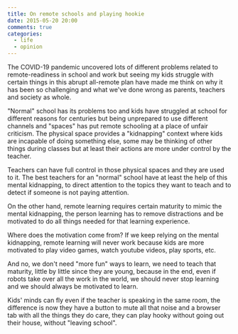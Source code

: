 ```yaml
---
title: On remote schools and playing hookie
date: 2015-05-20 20:00
comments: true
categories:
  - life
  - opinion
---
```


The COVID-19 pandemic uncovered lots of different problems related to remote-readiness in school and work but seeing my kids struggle with certain things in this abrupt all-remote plan have made me think on why it has been so challenging and what we've done wrong as parents, teachers and society as whole.

"Normal" school has its problems too and kids have struggled at school for different reasons for centuries but being unprepared to use different channels and "spaces" has put remote schooling at a place of unfair criticism. The physical space provides a "kidnapping" context where kids are incapable of doing something else, some may be thinking of other things during classes but at least their actions are more under control by the teacher.

Teachers can have full control in those physical spaces and they are used to it. The best teachers for an "normal" school have at least the help of this mental kidnapping, to direct attention to the topics they want to teach and to detect if someone is not paying attention.

On the other hand, remote learning requires certain maturity to mimic the mental kidnapping, the person learning has to remove distractions and be motivated to do all things needed for that learning experience.

Where does the motivation come from? If we keep relying on the mental kidnapping, remote learning will never work because kids are more motivated to play video games, watch youtube videos, play sports, etc.

And no, we don't need "more fun" ways to learn, we need to teach that maturity, little by little since they are young, because in the end, even if robots take over all the work in the world, we should never stop learning and we should always be motivated to learn.

Kids' minds can fly even if the teacher is speaking in the same room, the difference is now they have a button to mute all that noise and a browser tab with all the things they do care, they can play hooky without going out their house, without "leaving school".
